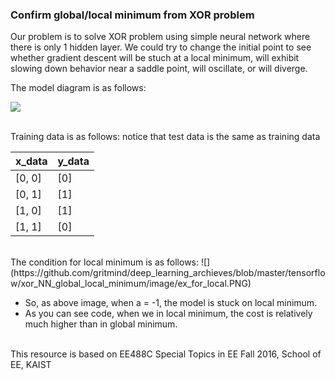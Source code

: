 ### Confirm global/local minimum from XOR problem

Our problem is to solve XOR problem using simple neural network where there is only 1 hidden layer. We could try to change the initial point to see whether gradient descent will be stuch at a local minimum, will exhibit slowing down behavior near a saddle point, will oscillate, or will diverge.


The model diagram is as follows:

![](https://github.com/gritmind/deep_learning_archieves/blob/master/tensorflow/xor_NN_global_local_minimum/image/nn_for_xor.PNG)

<br>
Training data is as follows: notice that test data is the same as training data

x_data | y_data
-------|--------
[0, 0] | [0]
[0, 1] | [1]
[1, 0] | [1]
[1, 1] | [0]

<br>
The condition for local minimum is as follows:
![](https://github.com/gritmind/deep_learning_archieves/blob/master/tensorflow/xor_NN_global_local_minimum/image/ex_for_local.PNG)

* So, as above image, when a = -1, the model is stuck on local minimum. 
* As you can see code, when we in local minimum, the cost is relatively much higher than in global minimum.

<br>
This resource is based on EE488C Special Topics in EE <Deep Learning and AlphaGo> Fall 2016, School of EE, KAIST
